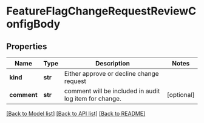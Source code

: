 # FeatureFlagChangeRequestReviewConfigBody

## Properties
Name | Type | Description | Notes
------------ | ------------- | ------------- | -------------
**kind** | **str** | Either approve or decline change request | 
**comment** | **str** | comment will be included in audit log item for change. | [optional] 

[[Back to Model list]](../README.md#documentation-for-models) [[Back to API list]](../README.md#documentation-for-api-endpoints) [[Back to README]](../README.md)


